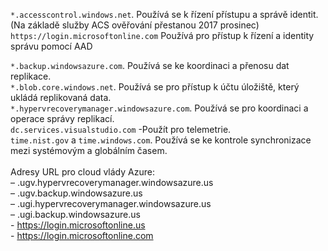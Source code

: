 ``*.accesscontrol.windows.net``. Používá se k řízení přístupu a správě identit. (Na základě služby ACS ověřování přestanou 2017 prosinec) <br/>
``https://login.microsoftonline.com`` Používá pro přístup k řízení a identity správu pomocí AAD

``*.backup.windowsazure.com``. Používá se ke koordinaci a přenosu dat replikace. <br/> ``*.blob.core.windows.net``. Používá se pro přístup k účtu úložiště, který ukládá replikovaná data.<br/> ``*.hypervrecoverymanager.windowsazure.com``. Používá se pro koordinaci a operace správy replikací.<br/>
``dc.services.visualstudio.com`` -Použít pro telemetrie. <br>
``time.nist.gov`` a ``time.windows.com``. Používá se ke kontrole synchronizace mezi systémovým a globálním časem.
<br/><br/>
Adresy URL pro cloud vlády Azure:<br/>– .ugv.hypervrecoverymanager.windowsazure.us<br/>– .ugv.backup.windowsazure.us<br/>– .ugi.hypervrecoverymanager.windowsazure.us<br/>– .ugi.backup.windowsazure.us<br/>-
https://login.microsoftonline.us<br/>-
https://login.microsoftonline.com<br/>

